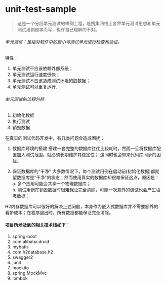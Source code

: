 # unit-test-sample
> 这是一个分层单元测试的样例工程，是搜集网络上各种单元测试思想和单元测试用例自学而写，也许自己理解的不对。    

###### 单元测试：是指对软件中的最小可测试单元进行检查和验证。
特性：
1. 单元测试不应该依赖外部系统；
2. 单元测试运行速度很快；
3. 单元测试不应该造成测试环境的脏数据；
4. 单元测试可以重复运行. 

###### 单元测试的流程包括

1. 初始化数据
2. 执行测试
3. 销毁数据

在真实的测试代码开发中，有几类问题会造成困扰：

1. 数据库环境的搭建
搭建一套完整的数据库往往比较耗时，然而一旦将数据库配置加入测试范围，就必须长期维护其稳定性；
这同时也会带来代码库同步的困扰。

2. 保证数据库的"干净"
大多数情况下，每个测试用例在启动前(初始化数据)都期望数据库是"干净"的状态；然而使用真实的数据库却很难保证这点，原因是：  
a. 多个应用可能会共享一个物理数据库；  
b. 测试用例在销毁数据时很难保证完全清除，可能一次意外的调试也会产生垃圾数据；  

H2内存数据库可以很好的解决上述问题，本身作为嵌入式数据库并不需要额外的看护成本；在程序退出时，所有数据都能保证完全清除。
#### 项目所涉及到的相关技术栈如下：
1. spring-boot
2. com.alibaba.druid
3. mybatis
4. com.h2database.h2
5. swagger2
6. junit
7. mockito
8. spring MockMvc
9. lombok

